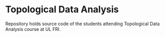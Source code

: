 # Topological Data Analysis

Repository holds source code of the students attending Topological Data Analysis course at UL FRI.
